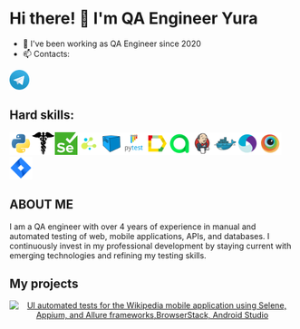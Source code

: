 # Hi there! 👋 I'm QA Engineer Yura
- 🔭 I've been working as QA Engineer since 2020
- 📫 Contacts:

<p>
    <a href="https://t.me/Yuriymaiorov"><img width="35px" alt="Telegram" title="Telegram" src="icons/tg.png"/></a>
</p>

## Hard skills:

<img src="icons/python_logo_and_wordmark.svg" height="40" width="40" /><img src="icons/requests.png" height="40" width="40" /><img src="icons/selenium.png" height="40" width="40" /><img src="icons/selene.png" height="40" width="40" /><img src="icons/selenoid.svg" height="40" width="40" /><img src="icons/pytest_logo.svg" height="40" width="40" /><img src="icons/allure_Report.svg" height="40" width="40" /><img src="icons/allure_EE.svg" height="40" width="40" /><img src="icons/jenkins.svg" height="40" width="40" /><img src="icons/docker.svg" height="40" width="40" /><img src="icons/appium.svg" height="40" width="40" /><img src="icons/browserstack.svg" height="40" width="40" /><img src="icons/jira.svg" height="40" width="40" />

## ABOUT ME
I am a QA engineer with over 4 years of experience in manual and automated testing of web, mobile applications, APIs, and databases. I continuously invest in my professional development by staying current with emerging technologies and refining my testing skills.

## My projects
<p align="center">
<a href="https://github.com/iimaiorov/wiki"><img width=45% title="UI automated tests for the Wikipedia mobile application using Selene, Appium, and Allure frameworks,BrowserStack, Android Studio" src="https://github-readme-stats-git-masterrstaa-rickstaa.vercel.app/api/pin/?username=iimaiorov&repo=wiki&show_owner=true&theme=shadow_blue"></a>
</p>
<!--
**iimaiorov/iimaiorov** is a ✨ _special_ ✨ repository because its `README.md` (this file) appears on your GitHub profile.

Here are some ideas to get you started:

- 🔭 I’m currently working on ...
- 🌱 I’m currently learning ...
- 👯 I’m looking to collaborate on ...
- 🤔 I’m looking for help with ...
- 💬 Ask me about ...
- 📫 How to reach me: ...
- 😄 Pronouns: ...
- ⚡ Fun fact: ...
-->
